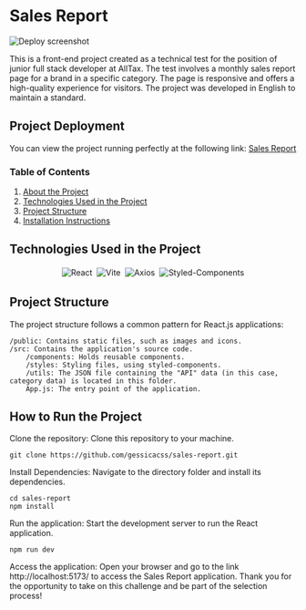 # Sales Report
![Deploy screenshot](https://github.com/gessicacss/sales-report/assets/111399040/2da51048-c382-4cc6-a76a-1d0a0c0e2a71)


This is a front-end project created as a technical test for the position of junior full stack developer at AllTax. The test involves a monthly sales report page for a brand in a specific category. The page is responsive and offers a high-quality experience for visitors. The project was developed in English to maintain a standard.

## Project Deployment

You can view the project running perfectly at the following link: [Sales Report](https://sales-report-sage.vercel.app/)

### Table of Contents
1. [About the Project](#sales-report)
2. [Technologies Used in the Project](#technologies-used-in-the-project)
3. [Project Structure](#project-structure)
4. [Installation Instructions](#how-to-run-the-project)

## Technologies Used in the Project

<p align='center'>
<img style='margin: 2px;' src='https://img.shields.io/badge/react-%2320232a.svg?style=for-the-badge&logo=react&logoColor=%2361DAFB' alt='React'/>
<img style='margin: 2px;' src='https://img.shields.io/badge/vite-%23646CFF.svg?style=for-the-badge&logo=vite&logoColor=white' alt='Vite'/>
<img style='margin: 2px;' src='https://img.shields.io/badge/axios-800080?style=for-the-badge&logo=axios&logoColor=white' alt='Axios'/>
<img style='margin: 2px;' src='https://img.shields.io/badge/styled--components-DB7093?style=for-the-badge&logo=styled-components&logoColor=white' alt='Styled-Components'/>
</p>

## Project Structure

The project structure follows a common pattern for React.js applications:

    /public: Contains static files, such as images and icons.
    /src: Contains the application's source code.
        /components: Holds reusable components.
        /styles: Styling files, using styled-components.
        /utils: The JSON file containing the "API" data (in this case, category data) is located in this folder.
        App.js: The entry point of the application.

## How to Run the Project

Clone the repository: Clone this repository to your machine.
```
git clone https://github.com/gessicacss/sales-report.git
```

Install Dependencies: Navigate to the directory folder and install its dependencies.
```
cd sales-report
npm install
```

Run the application: Start the development server to run the React application.
```
npm run dev
```

Access the application: Open your browser and go to the link http://localhost:5173/ to access the Sales Report application.
Thank you for the opportunity to take on this challenge and be part of the selection process!
